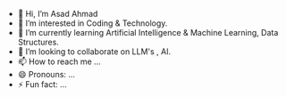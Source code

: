 - 👋 Hi, I’m Asad Ahmad
- 👀 I’m interested in Coding & Technology.
- 🌱 I’m currently learning Artificial Intelligence & Machine Learning, Data Structures.
- 💞️ I’m looking to collaborate on LLM's , AI.
- 📫 How to reach me ...
- 😄 Pronouns: ...
- ⚡ Fun fact: ...

<!---
moassai/moassai is a ✨ special ✨ repository because its `README.md` (this file) appears on your GitHub profile.
You can click the Preview link to take a look at your changes.
--->
